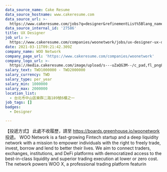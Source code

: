 ```yaml
---
data_source_name: Cake Resume
data_source_hostname: www.cakeresume.com
data_source_url: >-
  https://www.cakeresume.com/jobs?q=designer&refinementList%5Blang_name%5D%5B0%5D=English&refinementList%5Bsalary_type%5D=per_year
data_source_internal_id: '27586'
title: UX Designer
job_url: >-
  https://www.cakeresume.com/companies/woonetwork/jobs/ux-designer-ux-designer-103fcb
date: 2021-03-11T09:21:42.309Z
company_name: WOO Network
company_page_url: 'https://www.cakeresume.com/companies/woonetwork'
company_logo_url: >-
  https://media.cakeresume.com/image/upload/s---uZaQG3M--/c_pad,fl_png8,h_200,w_200/v1615432018/ftsch3zk4opn114tprsd.png
salary_text: TWD1000000 - TWD2000000
salary_currency: TWD
salary_type: per_year
salary_min: 1000000
salary_max: 2000000
location_list:
  - 台北市中山區樂群二路189號6樓之一
job_tags: []
badges:
  - Designer

---
```


【投遞方式】 此處不收履歷，請至 https://boards.greenhouse.io/woonetwork 投遞。 WOO Network is a fast-growing Fintech startup and a deep liquidity network with a mission to empower individuals with the right to freely trade, invest, borrow and lend to better their lives. We aim to connect traders, exchanges, institutions, and DeFi platforms with democratized access to the best-in-class liquidity and superior trading execution at lower or zero cost. The network powers WOO X, a professional trading platform featurin